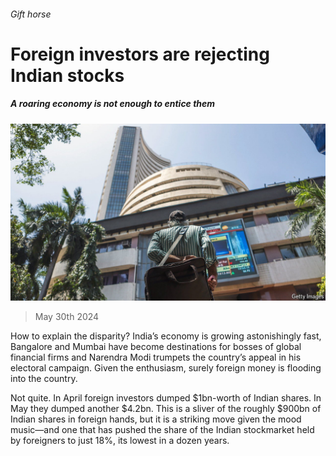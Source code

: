###### Gift horse

# Foreign investors are rejecting Indian stocks 

##### A roaring economy is not enough to entice them 

![image](images/20240601_FNP502.jpg) 

> May 30th 2024 

How to explain the disparity? India’s economy is growing astonishingly fast, Bangalore and Mumbai have become destinations for bosses of global financial firms and Narendra Modi trumpets the country’s appeal in his electoral campaign. Given the enthusiasm, surely foreign money is flooding into the country.

Not quite. In April foreign investors dumped $1bn-worth of Indian shares. In May they dumped another $4.2bn. This is a sliver of the roughly $900bn of Indian shares in foreign hands, but it is a striking move given the mood music—and one that has pushed the share of the Indian stockmarket held by foreigners to just 18%, its lowest in a dozen years.

